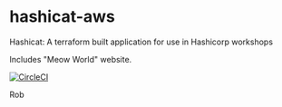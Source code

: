 # hashicat-aws
Hashicat: A terraform built application for use in Hashicorp workshops

Includes "Meow World" website.

[![CircleCI](https://circleci.com/gh/hashicorp/hashicat-aws.svg?style=svg)](https://circleci.com/gh/hashicorp/hashicat-aws)

Rob
